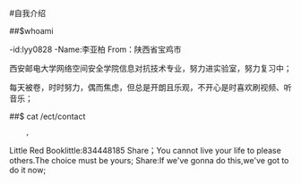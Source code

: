   #自我介绍

  ##$whoami

  -id:lyy0828
  -Name:李亚柏
   From：陕西省宝鸡市

  西安邮电大学网络空间安全学院信息对抗技术专业，努力进实验室，努力复习中；

  每天被卷，时时努力，偶而焦虑，但总是开朗且乐观，不开心是时喜欢刷视频、听音乐；

   ##$ cat /ect/contact

        ,
  Little Red Booklittle:834448185
  Share；You cannot live your life to please others.The choice must be yours;
   Share:If we've gonna do this,we've got to do it now;
